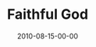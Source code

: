 ---
layout: message
category: message
series: "The Faithful"
title: "Faithful God"
date: 2010-08-15-00-00
message_id: 633
---